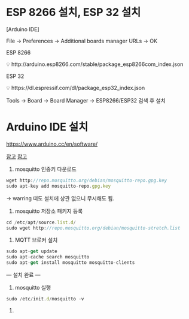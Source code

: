 # ESP 8266 설치, ESP 32 설치

[Arduino IDE]

File → Preferences → Additional boards manager URLs → OK

ESP 8266

<aside>
💡 http://arduino.esp8266.com/stable/package_esp8266com_index.json

</aside>

ESP 32

<aside>
💡 https://dl.espressif.com/dl/package_esp32_index.json

</aside>

Tools → Board → Board Manager → ESP8266/ESP32 검색 후 설치

# Arduino IDE 설치

https://www.arduino.cc/en/software/

[참고](https://m.blog.naver.com/PostView.naver?blogId=roboholic84&logNo=221227871374&proxyReferer=https:%2F%2Fm.blog.naver.com%2FPostView.naver%3FblogId%3Droboholic84%26logNo%3D221238141049%26proxyReferer%3Dhttps:%252F%252Fm.search.naver.com%252Fsearch.naver%253Fquery%253Dmqtt%252B%2525EB%25259D%2525BC%2525EC%2525A6%252588%2525EB%2525B2%2525A0%2525EB%2525A6%2525AC%2525ED%25258C%25258C%2525EC%25259D%2525B4%252B%2525EC%252584%2525A4%2525EC%2525B9%252598%2526where%253Dm%2526sm%253Dmob_hty.idx%2526qdt%253D1) [참고](https://makeutil.tistory.com/210)

1. mosquitto 인증키 다운로드

```jsx
wget http://repo.mosquitto.org/debian/mosquitto-repo.gpg.key
sudo apt-key add mosquitto-repo.gpg.key
```

 → warring 떠도 설치에 상관 없으니 무시해도 됨.

1. mosquitto 저장소 패키지 등록

```jsx
cd /etc/apt/source.list.d/
sudo wget http://repo.mosquitto.org/debian/mosquitto-stretch.list
```

1. MQTT 브로커 설치

```jsx
sudo apt-get update
sudo apt-cache search mosquitto
sudo apt-get install mosquitto mosquitto-clients
```

— 설치 완료 —

1. mosquitto 실행

```jsx
sudo /etc/init.d/mosquitto -v
```

1.